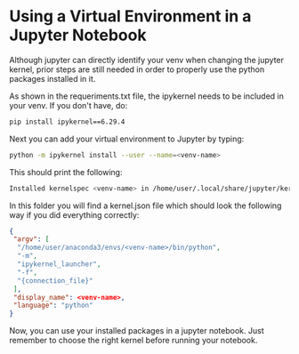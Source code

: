 # Using a Virtual Environment in a Jupyter Notebook

Although jupyter can directly identify your venv when changing the jupyter kernel, prior steps are still needed in order
to properly use the python packages installed in it.

As shown in the requeriments.txt file, the ipykernel needs to be included in your venv. If you don't have, do:

```bash
pip install ipykernel==6.29.4
```

Next you can add your virtual environment to Jupyter by typing:

```bash
python -m ipykernel install --user --name=<venv-name>
```

This should print the following:

```bash
Installed kernelspec <venv-name> in /home/user/.local/share/jupyter/kernels/<venv-name>
```

In this folder you will find a kernel.json file which should look the following way if you did everything correctly:

```json
{
 "argv": [
  "/home/user/anaconda3/envs/<venv-name>/bin/python",
  "-m",
  "ipykernel_launcher",
  "-f",
  "{connection_file}"
 ],
 "display_name": <venv-name>,
 "language": "python"
}
```

Now, you can use your installed packages in a jupyter notebook. Just remember to choose the right kernel before running 
your notebook.